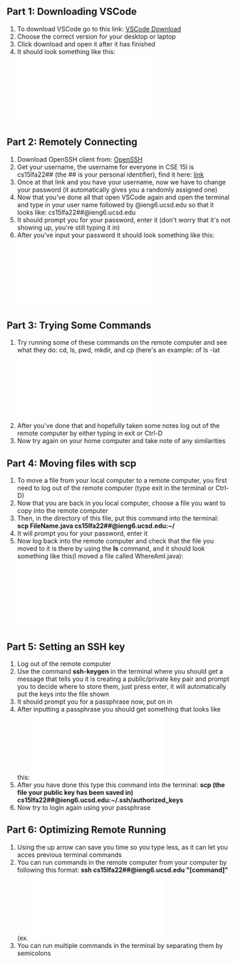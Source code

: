## Part 1: Downloading VSCode
1. To download VSCode go to this link: [VSCode Download](https://code.visualstudio.com/)
2. Choose the correct version for your desktop or laptop
3. Click download and open it after it has finished
4. It should look something like this:
![Image](CSE15l-lab1-screenshot1.pdf)

## Part 2: Remotely Connecting
1. Download OpenSSH client from: [OpenSSH](https://docs.microsoft.com/en-us/windows-server/administration/openssh/openssh_install_firstuse)
2. Get your username, the username for everyone in CSE 15l is cs15lfa22## (the ## is your personal identifier), find it here: [link](https://sdacs.ucsd.edu/~icc/index.php)
3. Once at that link and you have your username, now we have to change your password (it automatically gives you a randomly assigned one)
4. Now that you've done all that open VSCode again and open the terminal and type in your user name followed by @ieng6.ucsd.edu so that it looks like: cs15lfa22##@ieng6.ucsd.edu
5. It should prompt you for your password, enter it (don't worry that it's not showing up, you're still typing it in)
6. After you've input your password it should look something like this: ![Image](CSE15l-lab1-screenshot2.pdf)

## Part 3: Trying Some Commands
1. Try running some of these commands on the remote computer and see what they do: cd, ls, pwd, mkdir, and cp (here's an example: of ls -lat ![Image](CSE15l-lab1-screenshot3.pdf)
2. After you've done that and hopefully taken some notes log out of the remote computer by either typing in exit or Ctrl-D
3. Now try again on your home computer and take note of any similarities

## Part 4: Moving files with scp
1. To move a file from your local computer to a remote computer, you first need to log out of the remote computer (type exit in the terminal or Ctrl-D)
2. Now that you are back in you local computer, choose a file you want to copy into the remote computer
3. Then, in the directory of this file, put this command into the terminal: **scp FileName.java cs15lfa22##@ieng6.ucsd.edu:~/**
4. It will prompt you for your password, enter it
5. Now log back into the remote computer and check that the file you moved to it is there by using the **ls** command, and it should look something like this(I moved a file called WhereAmI.java): ![Image](CSE15l-lab1-screenshot4.pdf)

## Part 5: Setting an SSH key
1. Log out of the remote computer
2. Use the command **ssh-keygen** in the terminal where you should get a message that tells you it is creating a public/private key pair and prompt you to decide where to store them, just press enter, it will automatically put the keys into the file shown
3. It should prompt you for a passphrase now, put on in
4. After inputting a passphrase you should get something that looks like this: ![Image](CSE15l-lab1-screenshot5.pdf)
5. After you have done this type this command into the terminal: **scp (the file your public key has been saved in) cs15lfa22##@ieng6.ucsd.edu:~/.ssh/authorized_keys**
6. Now try to login again using your passphrase

## Part 6: Optimizing Remote Running
1. Using the up arrow can save you time so you type less, as it can let you acces previous terminal commands
2. You can run commands in the remote computer from your computer by following this format: **ssh cs15lfa22##@ieng6.ucsd.edu "[command]"**(ex. ![Image](CSE15l-lab1-screenshot6.pdf)
3. You can run multiple commands in the terminal by separating them by semicolons
